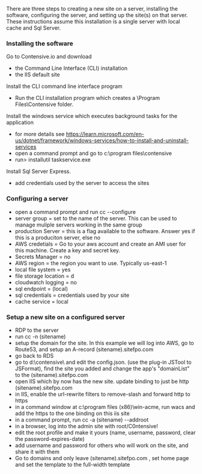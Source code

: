 
There are three steps to creating a new site on a server, installing the software, configuring the server, and setting up the site(s) on that server. These instructions assume this installation is a single server with local cache and Sql Server.

### Installing the software 

Go to Contensive.io and download 
- the Command Line Interface (CLI) installation
- the IIS default site

Install the CLI command line interface program
- Run the CLI installation program which creates a \Program Files\Contensive folder.

Install the windows service which executes background tasks for the application
- for more details see https://learn.microsoft.com/en-us/dotnet/framework/windows-services/how-to-install-and-uninstall-services
- open a command prompt and go to c:\program files\contensive
- run> installutil taskservice.exe

Install Sql Server Express.
- add credentials used by the server to access the sites

### Configuring a server 

- open a command prompt and run cc --configure
- server group = set to the name of the server. This can be used to manage muliple servers working in the same group
- production Server = this is a flag available to the software. Answer yes if this is a produciton server, else no
- AWS credetials = Go to your aws account and create an AMI user for this machine. Create a key and secret key.
- Secrets Manager = no
- AWS region = the region you want to use. Typically us-east-1
- local file system = yes
- file storage location = d
- cloudwatch logging = no
- sql endpoint = (local)
- sql credentials = credentials used by your site
- cache service = local

### Setup a new site on a configured server

- RDP to the server
- run cc -n (sitename)
- setup the domain for the site. In this example we will log into AWS, go to Route53, and setup an A-record (sitename).sitefpo.com
- go back to RDS
- go to d:\contensive\ and edit the config.json. (use the plug-in JSTool to JSFormat), find the site you added and change the app's "domainList" to the (sitename).sitefpo.com
- open IIS which by now has the new site. update binding to just be http (sitename).sitefpo.com
- in IIS, enable the url-rewrite filters to remove-slash and forward http to https
- in a command window at c:\program files (x86)\win-acme, run wacs and add the https to the one binding on this iis site
- in a command prompt, run cc -a (sitename) --addroot
- in a browser, log into the admin site with root/C0ntensive!
- edit the root profile and make it yours (name, username, password, clear the password-expires-date)
- add username and password for others who will work on the site, and share it with them
- Go to domains and only leave (sitename).sitefpo.com , set home page and set the template to the full-width template